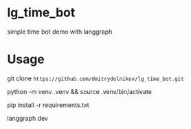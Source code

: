 # lg_time_bot
simple time bot demo with langgraph
# Usage
git clone ```https://github.com/dmitrydolnikov/lg_time_bot.git```

python -m venv .venv && source .venv/bin/activate

pip install -r requirements.txt

langgraph dev

